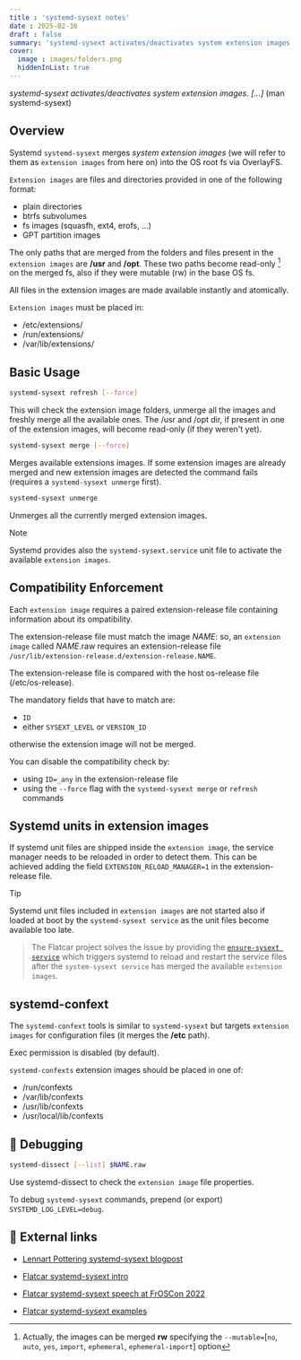```yaml
---
title : 'systemd-sysext notes'
date : 2025-02-16
draft : false
summary: 'systemd-sysext activates/deactivates system extension images. [...] (man systemd-sysext)'
cover:
  image : images/folders.png
  hiddenInList: true
---
```


*systemd-sysext activates/deactivates system extension images. [...]* (man systemd-sysext)

## Overview
Systemd `systemd-sysext` merges *system extension images* (we will refer to them as `extension images`
from here on) into the OS root fs via OverlayFS.

`Extension images` are files and directories provided in one of the following format:
* plain directories
* btrfs subvolumes
* fs images (squasfh, ext4, erofs, …)
* GPT partition images

The only paths that are merged from the folders and files present in the `extension images` are **/usr**
and **/opt**. These two paths become read-only [^1] on the merged fs, also if they were mutable (rw) in 
the base OS fs.

[^1]: Actually, the images can be merged **rw** specifying the `--mutable=`[`no`, `auto`, `yes`, `import`, `ephemeral`, `ephemeral-import`] option

All files in the extension images are made available instantly and atomically.

`Extension images` must be placed in:
* /etc/extensions/
* /run/extensions/
* /var/lib/extensions/

## Basic Usage
```bash
systemd-sysext refresh [--force]
```
This will check the extension image folders, unmerge all the images and freshly merge all the available
ones. The /usr and /opt dir, if present in one of the extension images,  will become read-only (if they
weren't yet).

```bash
systemd-sysext merge [--force]
```
Merges available extensions images. If some extension images are already merged and new extension images are
detected the command fails (requires a `systemd-sysext unmerge` first).

```bash
systemd-sysext unmerge
```
Unmerges all the currently merged extension images.

> [!NOTE]
Systemd provides also the `systemd-sysext.service` unit file to activate the available `extension images`.

## Compatibility Enforcement
Each `extension image` requires a paired extension-release file containing information about its
ompatibility.

The extension-release file must match the image *NAME*: so, an `extension image` called *NAME*.raw requires
an extension-release file `/usr/lib/extension-release.d/extension-release.NAME`.

The extension-release file is compared with the host os-release file (/etc/os-release).

The mandatory fields that have to match are:
* `ID`
* either `SYSEXT_LEVEL` or `VERSION_ID`

otherwise the extension image will not be merged.

You can disable the compatibility check by:
* using `ID=_any` in the extension-release file
* using the `--force` flag with the `systemd-sysext merge` or `refresh` commands

## Systemd units in extension images
If systemd unit files are shipped inside the `extension image`, the service manager needs to be reloaded
in order to detect them. This can be achieved adding the field `EXTENSION_RELOAD_MANAGER=1` in the
extension-release file.

> [!Tip]
Systemd unit files included in `extension images` are not started also if loaded at boot by the
`systemd-sysext service` as the unit files become available too late.
>
>The Flatcar project solves the issue by providing the [`ensure-sysext service`](https://github.com/flatcar/init/blob/flatcar-master/systemd/system/ensure-sysext.service) which triggers systemd to reload and restart
the service files after the `system-sysext service` has merged the available `extension images`.

## systemd-confext
The `systemd-confext` tools is similar to `systemd-sysext` but targets `extension images` for configuration
files (it merges the **/etc** path).

Exec permission is disabled (by default).

`systemd-confexts` extension images should be placed in one of:
* /run/confexts
* /var/lib/confexts
* /usr/lib/confexts
* /usr/local/lib/confexts

## :wrench: Debugging
```bash
systemd-dissect [--list] $NAME.raw
```
Use systemd-dissect to check the `extension image` file properties.

To debug `systemd-sysext` commands, prepend (or export) `SYSTEMD_LOG_LEVEL=debug`.

## :link: External links
* [Lennart Pottering systemd-sysext blogpost](https://0pointer.net/blog/testing-my-system-code-in-usr-without-modifying-usr.html)

* [Flatcar systemd-sysext intro](https://www.flatcar.org/docs/latest/provisioning/sysext/#the-sysext-format)

* [Flatcar systemd-sysext speech at FrOSCon 2022](https://media.ccc.de/v/froscon2022-2775-deploy_software_with_systemd-sysext)

* [Flatcar systemd-sysext examples](https://github.com/flatcar/sysext-bakery)
